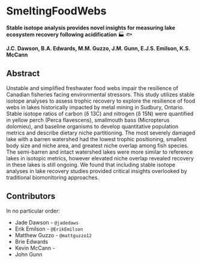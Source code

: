 # SmeltingFoodWebs

<b> Stable isotope analysis provides novel insights for measuring lake ecosystem recovery following acidification</b> :factory: :fish: <br>

<b> J.C. Dawson, B.A. Edwards, M.M. Guzzo, J.M. Gunn, E.J.S. Emilson, K.S. McCann </b>

## Abstract

Unstable and simplified freshwater food webs impair the resilience of Canadian fisheries facing environmental stressors. This study utilizes stable isotope analyses to assess trophic recovery to explore the resilience of food webs in lakes historically impacted by metal mining in Sudbury, Ontario. Stable isotope ratios of carbon (δ 13C) and nitrogen (δ 15N) were quantified in yellow perch (Perca flavescens), smallmouth bass (Micropterus dolomieu), and baseline organisms to develop quantitative population metrics and describe dietary niche partitioning. The most severely damaged lake with a barren watershed  had the lowest trophic positioning, smallest body size and niche area, and greatest niche overlap among fish species. The semi-barren and intact watershed lakes were more similar to reference lakes in isotopic metrics, however elevated niche overlap revealed recovery in these lakes is still ongoing. We found that including stable isotope analyses in lake recovery studies provided critical insights overlooked by traditional biomonitoring approaches.


## Contributors

In no particular order:

- Jade Dawson - `@jadedaws`
- Erik Emilson -  `@ErikEmilson`
- Matthew Guzzo - `@mattguzzo12`
- Brie Edwards
- Kevin McCann -
- John Gunn
